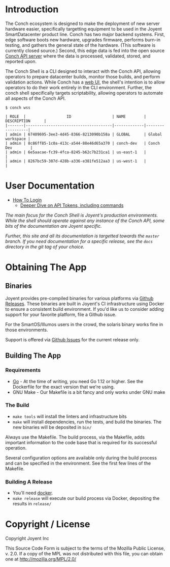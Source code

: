 # Introduction

The Conch ecosystem is designed to make the deployment of new server hardware
easier, specifically targetting equipment to be used in the Joyent
SmartDatacenter product line. Conch has two major backend systems. First, edge
software boots new hardware, upgrades firmware, performs burn-in testing, and
gathers the general state of the hardware. (This software is currently closed
source.) Second, this edge data is fed into the open source [Conch API
server](https://github.com/joyent/conch) where the data is processed, validated,
stored, and reported upon.

The Conch Shell is a CLI designed to interact with the Conch API, allowing
operators to prepare datacenter builds, monitor those builds, and perform
validation actions. While Conch has a [web
UI](https://github.com/joyent/conch-ui), the shell's intention is to allow
operators to do their work entirely in the CLI environment. Further, the conch
shell specifically targets scriptability, allowing operators to automate all
aspects of the Conch API.

```
$ conch wss

| ROLE  |                  ID                  | NAME        | DESCRIPTION      |
|-------|--------------------------------------|-------------|------------------|
| admin | 67409695-3ee3-4d45-8366-8213090b158a | GLOBAL      | Global workspace |
| admin | 8c86ff85-1c0a-413c-a544-88e46d65a370 | conch-dev   | Conch Dev        |
| admin | 6e5aacae-fc39-4fca-8245-b62c7b231ca1 | us-east-1   |                  |
| admin | 8267bc59-307d-428b-a336-e381fe512aa3 | us-west-1   |                  |
```

# User Documentation

* [How To Login](auth)
  * [Deeper Dive on API Tokens, including commands](tokens)

*The main focus for the Conch Shell is Joyent's production environments. While
the shell should operate against any instance of the Conch API, some bits of the
documentation are Joyent specific.*

*Further, this site and all its documentation is targetted towards the `master`
branch. If you need documentation for a specific release, see the `docs`
directory in the git tag of your choice.*

# Obtaining The App

## Binaries

Joyent provides pre-compiled binaries for various platforms via [Github
Releases](https://github.com/joyent/conch-shell/releases). These binaries
are built in Joyent's CI infrastructure using Docker to ensure a consistent
build environment. If you'd like us to consider adding support for your favorite
platform, file a Github issue.

For the SmartOS/Illumos users in the crowd, the solaris binary works fine in
those environments.

Support is offered via [Github
Issues](https://github.com/joyent/conch-shell/issues) for the current release
only. 


## Building The App

### Requirements

* [Go](https://golang.org/) - At the time of writing, you need Go 1.12 or higher.
  See the Dockerfile for the exact version that we're using.
* GNU Make - Our Makefile is a bit fancy and only works under GNU make

### The Build

* `make tools` will install the linters and infrastructure bits
* `make` will install dependencies, run the tests, and build the binaries. The
  new binaries will be deposited in `bin/`

Always use the Makefile. The build process, via the Makefile, adds important
information to the code base that is required for its successful operation.

Several configuration options are available only during the build process and
can be specified in the environment. See the first few lines of the Makefile.

### Building A Release

* You'll need [docker](https://www.docker.com/).
* `make release` will execute our build process via Docker, depositing the
  results in `release/`

# Copyright / License

Copyright Joyent Inc

This Source Code Form is subject to the terms of the Mozilla Public
License, v. 2.0. If a copy of the MPL was not distributed with this
file, you can obtain one at <http://mozilla.org/MPL/2.0/>

